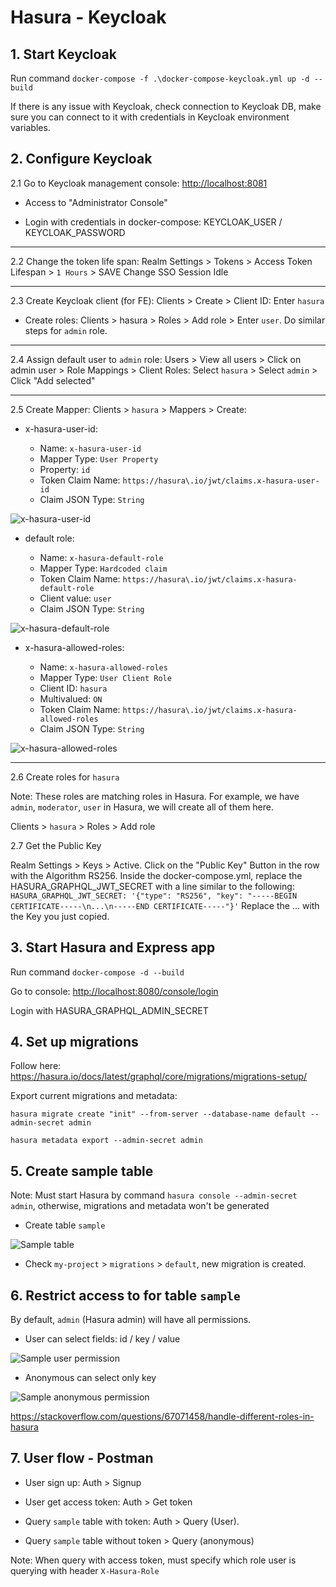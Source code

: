 # Hasura - Keycloak

## 1. Start Keycloak

Run command `docker-compose -f .\docker-compose-keycloak.yml up -d --build`

If there is any issue with Keycloak, check connection to Keycloak DB, make sure you can connect to it with credentials in Keycloak environment variables.

## 2. Configure Keycloak

2.1 Go to Keycloak management console: <http://localhost:8081>

- Access to "Administrator Console"

- Login with credentials in docker-compose: KEYCLOAK_USER / KEYCLOAK_PASSWORD

---

2.2 Change the token life span: Realm Settings > Tokens > Access Token Lifespan > `1 Hours` > SAVE
Change SSO Session Idle

---

2.3 Create Keycloak client (for FE): Clients > Create > Client ID: Enter `hasura`

- Create roles: Clients > hasura > Roles > Add role > Enter `user`. Do similar steps for `admin` role.

---

2.4 Assign default user to `admin` role: Users > View all users > Click on admin user > Role Mappings > Client Roles: Select `hasura` > Select `admin` > Click "Add selected"

---

2.5 Create Mapper: Clients > `hasura` > Mappers > Create:

- x-hasura-user-id:

  - Name: `x-hasura-user-id`
  - Mapper Type: `User Property`
  - Property: `id`
  - Token Claim Name: `https://hasura\.io/jwt/claims.x-hasura-user-id`
  - Claim JSON Type: `String`

![x-hasura-user-id](/images/x-hasura-user-id.png)

- default role:

  - Name: `x-hasura-default-role`
  - Mapper Type: `Hardcoded claim`
  - Token Claim Name: `https://hasura\.io/jwt/claims.x-hasura-default-role`
  - Client value: `user`
  - Claim JSON Type: `String`

![x-hasura-default-role](/images/x-hasura-default-role.png)

- x-hasura-allowed-roles:

  - Name: `x-hasura-allowed-roles`
  - Mapper Type: `User Client Role`
  - Client ID: `hasura`
  - Multivalued: `ON`
  - Token Claim Name: `https://hasura\.io/jwt/claims.x-hasura-allowed-roles`
  - Claim JSON Type: `String`

![x-hasura-allowed-roles](/images/x-hasura-allowed-roles.png)

---

2.6 Create roles for `hasura`

Note: These roles are matching roles in Hasura. For example, we have `admin`, `moderator`, `user` in Hasura, we will create all of them here.

Clients > `hasura` > Roles > Add role

2.7 Get the Public Key

Realm Settings > Keys > Active. Click on the "Public Key" Button in the row with the Algorithm RS256.
Inside the docker-compose.yml, replace the HASURA_GRAPHQL_JWT_SECRET with a line similar to the following:
`HASURA_GRAPHQL_JWT_SECRET: '{"type": "RS256", "key": "-----BEGIN CERTIFICATE-----\n...\n-----END CERTIFICATE-----"}'`
Replace the ... with the Key you just copied.

## 3. Start Hasura and Express app

Run command `docker-compose -d --build`

Go to console: <http://localhost:8080/console/login>

Login with HASURA_GRAPHQL_ADMIN_SECRET

## 4. Set up migrations

Follow here: <https://hasura.io/docs/latest/graphql/core/migrations/migrations-setup/>

Export current migrations and metadata:

`hasura migrate create "init" --from-server --database-name default --admin-secret admin`

`hasura metadata export --admin-secret admin`

## 5. Create sample table

Note: Must start Hasura by command `hasura console --admin-secret admin`, otherwise, migrations and metadata won't be generated

- Create table `sample`

![Sample table](/images/sample_table.png)

- Check `my-project` > `migrations` > `default`, new migration is created.

## 6. Restrict access to for table `sample`

By default, `admin` (Hasura admin) will have all permissions.

- User can select fields: id / key / value

![Sample user permission](/images/sample_user_permission.png)

- Anonymous can select only key

![Sample anonymous permission](/images/sample_anonymous_permission.png)

<https://stackoverflow.com/questions/67071458/handle-different-roles-in-hasura>

## 7. User flow - Postman

- User sign up: Auth > Signup

- User get access token: Auth > Get token

- Query `sample` table with token: Auth > Query (User).

- Query `sample` table without token > Query (anonymous)

Note: When query with access token, must specify which role user is querying with header `X-Hasura-Role`
